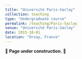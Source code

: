 ```yaml
---
title: "Université Paris-Saclay"
collection: teaching
type: "Undergraduate course"
permalink: /teaching/Paris-Saclay
venue: "Université Paris-Saclay"
date: 2015-10-01
location: "Orsay, France"
---
```


🚧 **Page under construction.** 🚧